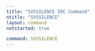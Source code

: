 ```yaml
---
title: "SVSSILENCE IRC Command"
ntitle: "SVSSILENCE"
layout: command
notstarted: true

command: SVSSILENCE
---
```

